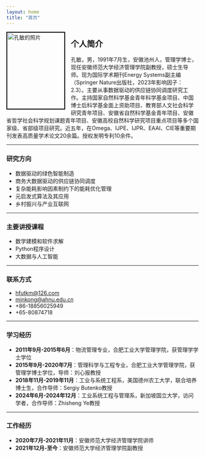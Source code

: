 ```yaml
---
layout: home
title: "首页"
---
```


<div style="float: left; margin-right: 15px;">
    <img src="assets/images/myphoto.jpg" alt="孔敏的照片" style="width:150px; height:200px; border:2px solid #000;">
</div>

## 个人简介

孔敏，男，1991年7月生，安徽池州人，管理学博士，现任安徽师范大学经济管理学院副教授，硕士生导师。现为国际学术期刊Energy Systems副主编（Springer Nature出版社，2023年影响因子：2.3）。主要从事数据驱动的供应链协同调度研究工作。主持国家自然科学基金青年科学基金项目、中国博士后科学基金面上资助项目、教育部人文社会科学研究青年项目、安徽省自然科学基金青年项目、安徽省哲学社会科学规划课题青年项目、安徽高校自然科学研究项目重点项目等多个国家级、省部级项目研究。近五年，在Omega、IJPE、IJPR、EAAI、CIE等重要期刊发表高质量学术论文20余篇。授权发明专利10余件。

---

### 研究方向
- 数据驱动的绿色智能制造
- 商务大数据驱动的供应链协同调度
- 复杂能耗影响因素制约下的能耗优化管理
- 元启发式算法及其应用
- 乡村振兴与产业互联网
  
---

### 主要讲授课程
- 数学建模和软件求解
- Python程序设计
- 大数据与人工智能

---

### 联系方式
- hfutkm@126.com
- minkong@ahnu.edu.cn
- +86-18856025949
- +65-80874718

---

### 学习经历
- **2011年9月-2015年6月**：物流管理专业，合肥工业大学管理学院，获管理学学士学位
- **2015年9月-2020年7月**：管理科学与工程专业，合肥工业大学管理学院，获管理学博士学位，导师：刘心报教授
- **2018年11月-2019年11月**：工业与系统工程系，美国德州农工大学，联合培养博士生，合作导师：Sergiy Butenko教授
- **2024年6月-2024年12月**：工业系统工程与管理系，新加坡国立大学，访问学者，合作导师：Zhisheng Ye教授

---

### 工作经历
- **2020年7月-2021年11月**：安徽师范大学经济管理学院讲师
- **2021年12月-至今**：安徽师范大学经济管理学院副教授
